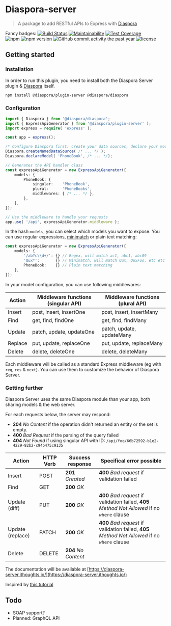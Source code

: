 # Diaspora-server

> A package to add RESTful APIs to Express with [Diaspora](https://www.npmjs.com/package/diaspora)

Fancy badges:
[![Build Status](https://travis-ci.org/diaspora-orm/plugin-server.svg?branch=master)](https://travis-ci.org/diaspora-orm/plugin-server)
[![Maintainability](https://api.codeclimate.com/v1/badges/733743517275d5b31c83/maintainability)](https://codeclimate.com/github/diaspora-orm/plugin-server/maintainability)
[![Test Coverage](https://api.codeclimate.com/v1/badges/733743517275d5b31c83/test_coverage)](https://codeclimate.com/github/diaspora-orm/plugin-server/test_coverage)  
[![npm](https://img.shields.io/npm/dm/diaspora-orm/plugin-server.svg)](https://npmjs.org/package/@diaspora/plugin-server)
[![npm version](https://badge.fury.io/js/%40diaspora%2Fplugin-server.svg)](https://npmjs.org/package/@diaspora/plugin-server)
[![GitHub commit activity the past year](https://img.shields.io/github/commit-activity/y/diaspora-orm/plugin-server.svg)](https://github.com/diaspora-orm/plugin-server)
[![license](https://img.shields.io/github/license/diaspora/plugin-server.svg)](https://github.com/diaspora-orm/plugin-server)

## Getting started

### Installation

In order to run this plugin, you need to install both the Diaspora Server plugin & [Diaspora](https://www.npmjs.com/package/@diaspora/diaspora) itself.

```bash
npm install @diaspora/plugin-server @diaspora/diaspora
```

### Configuration

```ts
import { Diaspora } from '@diaspora/diaspora';
import { ExpressApiGenerator } from '@diaspora/plugin-server' );
import express = require( 'express' );

const app = express();

/* Configure Diaspora first: create your data sources, declare your models, etc... */
Diaspora.createNamedDataSource( /* ... */ );
Diaspora.declareModel( 'PhoneBook', /* ... */);

// Generates the API handler class
const expressApiGenerator = new ExpressApiGenerator({
    models: {
        PhoneBook: {
            singular:    'PhoneBook',
            plural:      'PhoneBooks',
            middlewares: { /* ... */ },
        },
    },
});

// Use the middleware to handle your requests
app.use( '/api', expressApiGenerator.middleware );
```

In the hash `models`, you can select which models you want to expose. You can use regular expressions, [minimatch](https://www.npmjs.com/package/minimatch) or plain text matching:

```ts
const expressApiGenerator = new ExpressApiGenerator({
    models: {
        '/ab?c\\d+/': {} // Regex, will match ac1, abc1, abc09
        'Qux*':       {} // Minimatch, will match Qux, QuxFoo, etc etc
        PhoneBook:    {} // Plain text matching
    },
});
```

In your model configuration, you can use following middlewares:

| Action  | Middleware functions (singular API) | Middleware functions (plural API) |
|---------|-------------------------------------|-----------------------------------|
| Insert  | post, insert, insertOne             | post, insert, insertMany          |
| Find    | get, find, findOne                  | get, find, findMany               |
| Update  | patch, update, updateOne            | patch, update, updateMany         |
| Replace | put, update, replaceOne             | put, update, replaceMany          |
| Delete  | delete, deleteOne                   | delete, deleteMany                |

Each middleware will be called as a standard Express middleware (eg with `req`, `res` & `next`). You can use them to customize the behavior of Diaspora Server.

### Getting further

Diaspora Server uses the same Diaspora module than your app, both sharing models & the web server.

For each requests below, the server may respond:

* **204** *No Content* if the operation didn't returned an entity or the set is empty.
* **400** *Bad Request* if the parsing of the query failed
* **404** *Not Found* if using singular API with ID: `/api/foo/66b72592-b1e2-4229-82b2-c94b475c9135`

| Action           | HTTP Verb | Success response     | Specifical error possible                                                                     |
|------------------|-----------|----------------------|-----------------------------------------------------------------------------------------------|
| Insert           | POST      | **201** *Created*    | **400** *Bad request* if validation failed                                                    |
| Find             | GET       | **200** *OK*         |                                                                                               |
| Update (diff)    | PUT       | **200** *OK*         | **400** *Bad request* if validation failed, **405** *Method Not Allowed* if no `where` clause |
| Update (replace) | PATCH     | **200** *OK*         | **400** *Bad request* if validation failed, **405** *Method Not Allowed* if no `where` clause |
| Delete           | DELETE    | **204** *No Content* |                                                                                               |

The documentation will be available at [https://diaspora-server.ithoughts.io/](https://diaspora-server.ithoughts.io/)

Inspired by [this tutorial](http://www.restapitutorial.com/lessons/httpmethods.html)

## Todo

* SOAP support?
* Planned: GraphQL API
